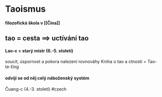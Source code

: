 # Taoismus
#### filozofická škola v [[Čína]]
## tao = cesta ==> uctívání tao
#### Lao-c = starý mistr (6.-5. století)
soucit, úspornost a pokora
nalezení rovnováhy
Kniha o tao a ctnosti = Tao-te-ťing
#### odvijí se od něj celý náboženský systém
Čuang-c (4.-3. století)
#czech 